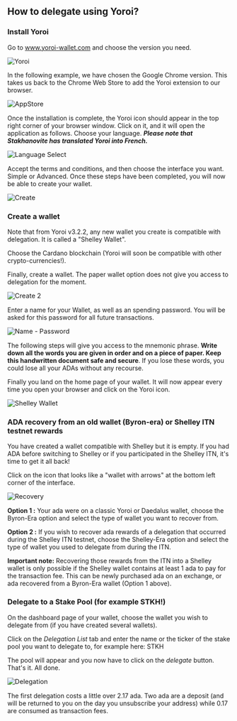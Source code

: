 ## How to delegate using Yoroi?

### Install Yoroi

Go to www.yoroi-wallet.com and choose the version you need.

<img src="./yoroi1.png"  title="Yoroi" style="zoom:100%;" />

In the following example, we have chosen the Google Chrome version. This takes us back to the Chrome Web Store to add the Yoroi extension to our browser.

<img src="./yoroi2.png" title="AppStore" style="zoom:105%;" />

Once the installation is complete, the Yoroi icon should appear in the top right corner of your browser window. Click on it, and it will open the application as follows. Choose your language. ***Please note that Stakhanovite has translated Yoroi into French.***

<img src="./yoroi3.png" title="Language Select" style="zoom:105%;" />

Accept the terms and conditions, and then choose the interface you want. Simple or Advanced. Once these steps have been completed, you will now be able to create your wallet.

<img src="./yoroi4.png" title="Create" style="zoom:105%;" />

### Create a wallet

Note that from Yoroi v3.2.2, any new wallet you create is compatible with delegation. It is called a "Shelley Wallet".

Choose the Cardano blockchain (Yoroi will soon be compatible with other crypto-currencies!).

Finally, create a wallet. The paper wallet option does not give you access to delegation for the moment.

<img src="./yoroi5.png" title="Create 2" style="zoom:105%;" />

Enter a name for your Wallet, as well as an spending password. You will be asked for this password for all future transactions.

<img src="./yoroi6.png" title="Name - Password" style="zoom:105%;" />

The following steps will give you access to the mnemonic phrase. **Write down all the words you are given in order and on a piece of paper. Keep this handwritten document safe and secure**. If you lose these words, you could lose all your ADAs without any recourse.

Finally you land on the home page of your wallet. It will now appear every time you open your browser and click on the Yoroi icon.

<img src="./yoroi7.png" title="Shelley Wallet" style="zoom:105%;" />

### ADA recovery from an old wallet (Byron-era) or Shelley ITN testnet rewards

You have created a wallet compatible with Shelley but it is empty. If you had ADA before switching to Shelley or if you participated in the Shelley ITN, it's time to get it all back!

Click on the icon that looks like a "wallet with arrows" at the bottom left corner of the interface.

<img src="./yoroi8.png" title="Recovery" style="zoom:105%;" />

**Option 1 :** Your ada were on a classic Yoroi or Daedalus wallet, choose the Byron-Era option and select the type of wallet you want to recover from.

**Option 2 :** If you wish to recover ada rewards of a delegation that occurred during the Shelley ITN testnet, choose the Shelley-Era option and select the type of wallet you used to delegate from during the ITN.

**Important note:** Recovering those rewards from the ITN into a Shelley wallet is only possible if the Shelley wallet contains at least 1 ada to pay for the transaction fee. This can be newly purchased ada on an exchange, or ada recovered from a Byron-Era wallet (Option 1 above).

### Delegate to a Stake Pool (for example STKH!)

On the dashboard page of your wallet, choose the wallet you wish to delegate from (if you have created several wallets).

Click on the *Delegation List* tab and enter the name or the ticker of the stake pool you want to delegate to, for example here: STKH

The pool will appear and you now have to click on the *delegate* button. That's it. All done.

<img src="./yoroi9.png" title="Delegation" style="zoom:105%;" />

The first delegation costs a little over  2.17 ada. Two ada are a deposit (and will be returned to you on the day you unsubscribe your address) while 0.17 are consumed as transaction fees.
